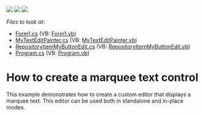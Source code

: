 <!-- default badges list -->
![](https://img.shields.io/endpoint?url=https://codecentral.devexpress.com/api/v1/VersionRange/128619752/10.1.4%2B)
[![](https://img.shields.io/badge/Open_in_DevExpress_Support_Center-FF7200?style=flat-square&logo=DevExpress&logoColor=white)](https://supportcenter.devexpress.com/ticket/details/E2415)
[![](https://img.shields.io/badge/📖_How_to_use_DevExpress_Examples-e9f6fc?style=flat-square)](https://docs.devexpress.com/GeneralInformation/403183)
<!-- default badges end -->
<!-- default file list -->
*Files to look at*:

* [Form1.cs](./CS/Form1.cs) (VB: [Form1.vb](./VB/Form1.vb))
* [MyTextEditPainter.cs](./CS/MyButtonEdit/MyTextEditPainter.cs) (VB: [MyTextEditPainter.vb](./VB/MyButtonEdit/MyTextEditPainter.vb))
* [RepositoryItemMyButtonEdit.cs](./CS/MyButtonEdit/RepositoryItemMyButtonEdit.cs) (VB: [RepositoryItemMyButtonEdit.vb](./VB/MyButtonEdit/RepositoryItemMyButtonEdit.vb))
* [Program.cs](./CS/Program.cs) (VB: [Program.vb](./VB/Program.vb))
<!-- default file list end -->
# How to create a marquee text control


<p>This example demonstrates how to create a custom editor that displays a marquee text. This editor can be used both in standalone and in-place modes.</p>

<br/>


